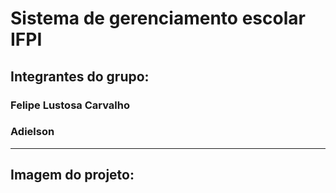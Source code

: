 # Sistema de gerenciamento escolar IFPI

## Integrantes do grupo:
### Felipe Lustosa Carvalho
### Adielson
<hr>

## Imagem do projeto:
